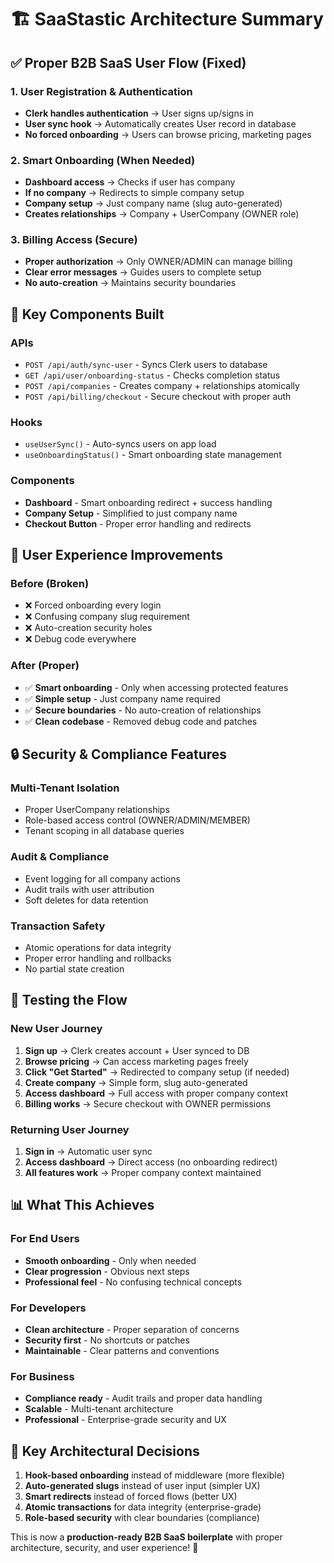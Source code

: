 # 🏗️ SaaStastic Architecture Summary

## ✅ **Proper B2B SaaS User Flow (Fixed)**

### **1. User Registration & Authentication**
- **Clerk handles authentication** → User signs up/signs in
- **User sync hook** → Automatically creates User record in database
- **No forced onboarding** → Users can browse pricing, marketing pages

### **2. Smart Onboarding (When Needed)**
- **Dashboard access** → Checks if user has company
- **If no company** → Redirects to simple company setup
- **Company setup** → Just company name (slug auto-generated)
- **Creates relationships** → Company + UserCompany (OWNER role)

### **3. Billing Access (Secure)**
- **Proper authorization** → Only OWNER/ADMIN can manage billing
- **Clear error messages** → Guides users to complete setup
- **No auto-creation** → Maintains security boundaries

## 🔧 **Key Components Built**

### **APIs**
- `POST /api/auth/sync-user` - Syncs Clerk users to database
- `GET /api/user/onboarding-status` - Checks completion status
- `POST /api/companies` - Creates company + relationships atomically
- `POST /api/billing/checkout` - Secure checkout with proper auth

### **Hooks**
- `useUserSync()` - Auto-syncs users on app load
- `useOnboardingStatus()` - Smart onboarding state management

### **Components**
- **Dashboard** - Smart onboarding redirect + success handling
- **Company Setup** - Simplified to just company name
- **Checkout Button** - Proper error handling and redirects

## 🎯 **User Experience Improvements**

### **Before (Broken)**
- ❌ Forced onboarding every login
- ❌ Confusing company slug requirement
- ❌ Auto-creation security holes
- ❌ Debug code everywhere

### **After (Proper)**
- ✅ **Smart onboarding** - Only when accessing protected features
- ✅ **Simple setup** - Just company name required
- ✅ **Secure boundaries** - No auto-creation of relationships
- ✅ **Clean codebase** - Removed debug code and patches

## 🔒 **Security & Compliance Features**

### **Multi-Tenant Isolation**
- Proper UserCompany relationships
- Role-based access control (OWNER/ADMIN/MEMBER)
- Tenant scoping in all database queries

### **Audit & Compliance**
- Event logging for all company actions
- Audit trails with user attribution
- Soft deletes for data retention

### **Transaction Safety**
- Atomic operations for data integrity
- Proper error handling and rollbacks
- No partial state creation

## 🚀 **Testing the Flow**

### **New User Journey**
1. **Sign up** → Clerk creates account + User synced to DB
2. **Browse pricing** → Can access marketing pages freely
3. **Click "Get Started"** → Redirected to company setup (if needed)
4. **Create company** → Simple form, slug auto-generated
5. **Access dashboard** → Full access with proper company context
6. **Billing works** → Secure checkout with OWNER permissions

### **Returning User Journey**
1. **Sign in** → Automatic user sync
2. **Access dashboard** → Direct access (no onboarding redirect)
3. **All features work** → Proper company context maintained

## 📊 **What This Achieves**

### **For End Users**
- **Smooth onboarding** - Only when needed
- **Clear progression** - Obvious next steps
- **Professional feel** - No confusing technical concepts

### **For Developers**
- **Clean architecture** - Proper separation of concerns
- **Security first** - No shortcuts or patches
- **Maintainable** - Clear patterns and conventions

### **For Business**
- **Compliance ready** - Audit trails and proper data handling
- **Scalable** - Multi-tenant architecture
- **Professional** - Enterprise-grade security and UX

## 🎯 **Key Architectural Decisions**

1. **Hook-based onboarding** instead of middleware (more flexible)
2. **Auto-generated slugs** instead of user input (simpler UX)
3. **Smart redirects** instead of forced flows (better UX)
4. **Atomic transactions** for data integrity (enterprise-grade)
5. **Role-based security** with clear boundaries (compliance)

This is now a **production-ready B2B SaaS boilerplate** with proper architecture, security, and user experience! 🎉
